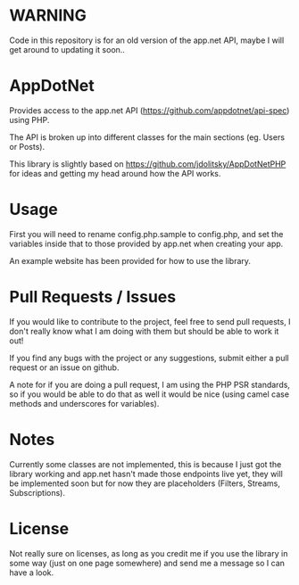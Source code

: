 WARNING
=======

Code in this repository is for an old version of the app.net API, maybe I will get around to updating it soon..

AppDotNet
=========

Provides access to the app.net API (https://github.com/appdotnet/api-spec) using
PHP.

The API is broken up into different classes for the main sections (eg. Users or
Posts).

This library is slightly based on https://github.com/jdolitsky/AppDotNetPHP for
ideas and getting my head around how the API works.

Usage
=====

First you will need to rename config.php.sample to config.php, and set the
variables inside that to those provided by app.net when creating your app.

An example website has been provided for how to use the library.

Pull Requests / Issues
======================

If you would like to contribute to the project, feel free to send pull requests,
I don't really know what I am doing with them but should be able to work it out!

If you find any bugs with the project or any suggestions, submit either a pull
request or an issue on github.

A note for if you are doing a pull request, I am using the PHP PSR standards, so
if you would be able to do that as well it would be nice (using camel case
methods and underscores for variables).

Notes
=====

Currently some classes are not implemented, this is because I just got the
library working and app.net hasn't made those endpoints live yet, they will be
implemented soon but for now they are placeholders (Filters, Streams,
Subscriptions).

License
=======

Not really sure on licenses, as long as you credit me if you use the library in
some way (just on one page somewhere) and send me a message so I can have a
look.
